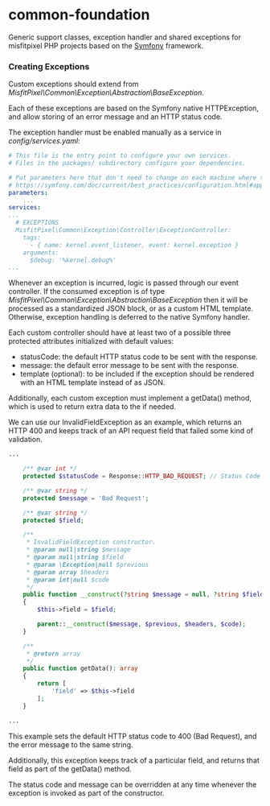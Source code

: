 # common-foundation
Generic support classes, exception handler and shared exceptions for misfitpixel PHP projects based on the [Symfony](https://symfony.com/) framework.

### Creating Exceptions

Custom exceptions should extend from _MisfitPixel\Common\Exception\Abstraction\BaseException_.

Each of these exceptions are based on the Symfony native HTTPException, and allow storing of an error message and an
HTTP status code.

The exception handler must be enabled manually as a service in _config/services.yaml_:
```yaml
# This file is the entry point to configure your own services.
# Files in the packages/ subdirectory configure your dependencies.

# Put parameters here that don't need to change on each machine where the app is deployed
# https://symfony.com/doc/current/best_practices/configuration.html#application-related-configuration
parameters:
    ...
services:
...
  # EXCEPTIONS
  MisfitPixel\Common\Exception\Controller\ExceptionController:
    tags:
      - { name: kernel.event_listener, event: kernel.exception }
    arguments:
      $debug: '%kernel.debug%'
...
```

Whenever an exception is incurred, logic is passed through our event controller. If the consumed exception is of type _MisfitPixel\Common\Exception\Abstraction\BaseException_ then it will be processed as a standardized JSON block, or as a custom HTML template.  Otherwise, exception handling is deferred to the native Symfony handler.

Each custom controller should have at least two of a possible three protected attributes initialized with default
values:

* statusCode: the default HTTP status code to be sent with the response.
* message: the default error message to be sent with the response.
* template (optional): to be included if the exception should be rendered with an HTML template instead of as JSON.

Additionally, each custom exception must implement a getData() method, which is used to return extra data to the
if needed.

We can use our InvalidFieldException as an example, which returns an HTTP 400 and keeps track of an API request field
that failed some kind of validation.

```php
...

    /** @var int */
    protected $statusCode = Response::HTTP_BAD_REQUEST; // Status Code 400

    /** @var string */
    protected $message = 'Bad Request';

    /** @var string */
    protected $field;

    /**
     * InvalidFieldException constructor.
     * @param null|string $message
     * @param null|string $field
     * @param \Exception|null $previous
     * @param array $headers
     * @param int|null $code
     */
    public function __construct(?string $message = null, ?string $field = null, ?\Exception $previous = null, array $headers = array(), ?int $code = 0)
    {
        $this->field = $field;

        parent::__construct($message, $previous, $headers, $code);
    }

    /**
     * @return array
     */
    public function getData(): array
    {
        return [
            'field' => $this->field
        ];
    }

...
```
This example sets the default HTTP status code to 400 (Bad Request), and the error message to the same string.

Additionally, this exception keeps track of a particular field, and returns that field as part of the getData() method.

The status code and message can be overridden at any time whenever the exception is invoked as part of the constructor.
